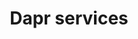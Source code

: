 ---
type: docs
title: "Dapr services"
linkTitle: "Dapr services"
weight: 800
description: "Learn about the services that make up Dapr"
---